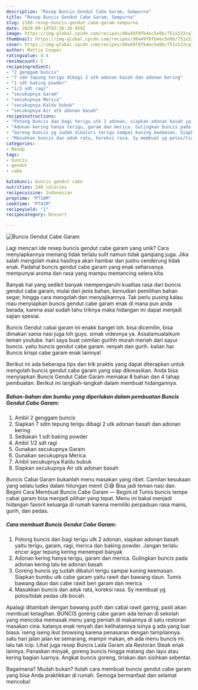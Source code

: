```yaml
---
description: "Resep Buncis Gendut Cabe Garam, Sempurna"
title: "Resep Buncis Gendut Cabe Garam, Sempurna"
slug: 2188-resep-buncis-gendut-cabe-garam-sempurna
date: 2020-09-10T02:36:16.459Z
image: https://img-global.cpcdn.com/recipes/d0a49f8fb4ec5e8b/751x532cq70/buncis-gendut-cabe-garam-foto-resep-utama.jpg
thumbnail: https://img-global.cpcdn.com/recipes/d0a49f8fb4ec5e8b/751x532cq70/buncis-gendut-cabe-garam-foto-resep-utama.jpg
cover: https://img-global.cpcdn.com/recipes/d0a49f8fb4ec5e8b/751x532cq70/buncis-gendut-cabe-garam-foto-resep-utama.jpg
author: Mattie Cooper
ratingvalue: 4.4
reviewcount: 5
recipeingredient:
- "2 genggam buncis"
- "7 sdm tepung terigu dibagi 2 utk adonan basah dan adonan kering"
- "1 sdt baking powder"
- "1/2 sdt ragi"
- "secukupnya Garam"
- "secukupnya Merica"
- "secukupnya Kaldu bubuk"
- "secukupnya Air utk adonan basah"
recipeinstructions:
- "Potong buncis dan bagi terigu utk 2 adonan, siapkan adonan basah yaitu terigu, garam, ragi, merica dan baking powder. Jangan terlalu encer agar tepung kering menempel banyak"
- "Adonan kering hanya terigu, garam dan merica. Gulingkan buncis pada adonan kering lalu ke adonan basah"
- "Goreng buncis yg sudah dibaluri terigu sampai kuning keemasan. Siapkan bumbu utk cabe garam yaitu rawit dan bawang daun. Tumis bawang daun dan cabe rawit beri garam dan merica"
- "Masukkan buncis dan aduk rata, koreksi rasa. Sy membuat yg polos/tidak pedas utk bocah."
categories:
- Resep
tags:
- buncis
- gendut
- cabe

katakunci: buncis gendut cabe 
nutrition: 240 calories
recipecuisine: Indonesian
preptime: "PT10M"
cooktime: "PT41M"
recipeyield: "1"
recipecategory: Dessert

---
```



![Buncis Gendut Cabe Garam](https://img-global.cpcdn.com/recipes/d0a49f8fb4ec5e8b/751x532cq70/buncis-gendut-cabe-garam-foto-resep-utama.jpg)

Lagi mencari ide resep buncis gendut cabe garam yang unik? Cara menyiapkannya memang tidak terlalu sulit namun tidak gampang juga. Jika salah mengolah maka hasilnya akan hambar dan justru cenderung tidak enak. Padahal buncis gendut cabe garam yang enak seharusnya mempunyai aroma dan rasa yang mampu memancing selera kita.

Banyak hal yang sedikit banyak mempengaruhi kualitas rasa dari buncis gendut cabe garam, mulai dari jenis bahan, kemudian pemilihan bahan segar, hingga cara mengolah dan menyajikannya. Tak perlu pusing kalau mau menyiapkan buncis gendut cabe garam enak di mana pun anda berada, karena asal sudah tahu triknya maka hidangan ini dapat menjadi sajian spesial.

Buncis Gendut cabai garam ini enakk banget loh. bisa dicemilin, bisa dimakan sama nasi juga loh guys. simak videonya ya. Assalamualaikum teman youtube. hari saya buat cemilan gurihh murah meriah dari sayur buncis. yaitu buncis gendut cabe garam. renyah dan gurih. kalian har. Buncis krispi cabe garam enak lainnya!


Berikut ini ada beberapa tips dan trik praktis yang dapat diterapkan untuk mengolah buncis gendut cabe garam yang siap dikreasikan. Anda bisa menyiapkan Buncis Gendut Cabe Garam memakai 8 bahan dan 4 tahap pembuatan. Berikut ini langkah-langkah dalam membuat hidangannya.

<!--inarticleads1-->

##### Bahan-bahan dan bumbu yang diperlukan dalam pembuatan Buncis Gendut Cabe Garam:

1. Ambil 2 genggam buncis
1. Siapkan 7 sdm tepung terigu dibagi 2 utk adonan basah dan adonan kering
1. Sediakan 1 sdt baking powder
1. Ambil 1/2 sdt ragi
1. Gunakan secukupnya Garam
1. Gunakan secukupnya Merica
1. Ambil secukupnya Kaldu bubuk
1. Siapkan secukupnya Air utk adonan basah


Buncis Cabai Garam bukanlah menu masakan yang ribet. Camilan kesukaan yang selalu ludes dalam hitungan menit 😉😅 Bisa jadi teman nasi dan. Begini Cara Membuat Buncis Cabe Garam — Begini.id Tumis buncis tempe cabai garam bisa menjadi pilihan yang tepat. Menu ini bakal menjadi hidangan favorit keluarga di rumah karena memiliki perpaduan rasa manis, gurih, dan pedas. 

<!--inarticleads2-->

##### Cara membuat Buncis Gendut Cabe Garam:

1. Potong buncis dan bagi terigu utk 2 adonan, siapkan adonan basah yaitu terigu, garam, ragi, merica dan baking powder. Jangan terlalu encer agar tepung kering menempel banyak
1. Adonan kering hanya terigu, garam dan merica. Gulingkan buncis pada adonan kering lalu ke adonan basah
1. Goreng buncis yg sudah dibaluri terigu sampai kuning keemasan. Siapkan bumbu utk cabe garam yaitu rawit dan bawang daun. Tumis bawang daun dan cabe rawit beri garam dan merica
1. Masukkan buncis dan aduk rata, koreksi rasa. Sy membuat yg polos/tidak pedas utk bocah.


Apalagi ditambah dengan bawang putih dan cabai rawit garing, pasti akan membuat ketagihan. BUNCIS goreng cabe garam ada teman di sekolah yang mencoba memasak menu yang pernah di makannya di satu restoran masakan cina. katanya enak renyah dan kelihatannya isinya g ada yang luar biasa. iseng iseng ikut browsing karena penasaran dengan tampilannya. satu hari jalan jalan ke semarang, mampir makan, eh ada menu buncis ini. lalu tak icip. Lihat juga resep Buncis Lada Garam ala Restoran Steak enak lainnya. Panaskan minyak, goreng buncis hingga matang dan layu atau kering bagian luarnya. Angkat buncis goreng, tiriskan dan sisihkan sebentar. 

Bagaimana? Mudah bukan? Itulah cara membuat buncis gendut cabe garam yang bisa Anda praktikkan di rumah. Semoga bermanfaat dan selamat mencoba!
